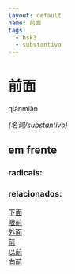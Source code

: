 ```yaml
--- 
layout: default
name: 前面 
tags: 
  - hsk3
  - substantivo
--- 
```

# 前面 
qiánmiàn  
 
*(名词/substantivo)*  
## em frente 
### radicais: 
### relacionados: 
[下面](/zhengshidu/hsk3/下面)  
[眼前](/zhengshidu/hsk3/眼前)  
[外面](/zhengshidu/hsk3/外面)  
[前](/zhengshidu/hsk1/前)  
[以前](/zhengshidu/hsk2/以前)  
[向前](/zhengshidu/hsk5/向前)  
